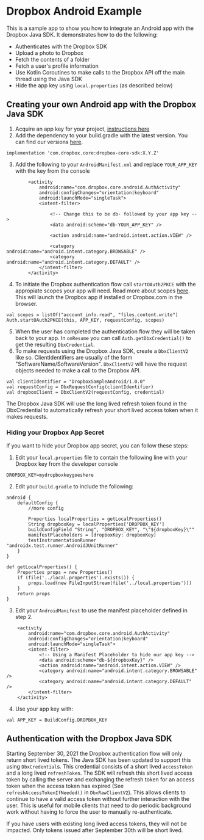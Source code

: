 # Dropbox Android Example

This is a sample app to show you how to integrate an Android app with the Dropbox Java SDK. It demonstrates how to do the following:
- Authenticates with the Dropbox SDK
- Upload a photo to Dropbox
- Fetch the contents of a folder
- Fetch a user's profile information
- Use Kotlin Coroutines to make calls to the Dropbox API off the main thread using the Java SDK
- Hide the app key using `local.properties` (as described below)


## Creating your own Android app with the Dropbox Java SDK

1. Acquire an app key for your project, [instructions here](../../ReadMe.md#get-a-dropbox-api-key)
2. Add the dependency to your build.gradle with the latest version. You can find our versions [here](https://github.com/dropbox/dropbox-sdk-java/releases).
```
implementation 'com.dropbox.core:dropbox-core-sdk:X.Y.Z'
```
3. Add the following to your `AndroidManifest.xml` and replace `YOUR_APP_KEY` with the key from the console

```
        <activity
            android:name="com.dropbox.core.android.AuthActivity"
            android:configChanges="orientation|keyboard"
            android:launchMode="singleTask">
            <intent-filter>

                <!-- Change this to be db- followed by your app key -->
                <data android:scheme="db-YOUR_APP_KEY" />

                <action android:name="android.intent.action.VIEW" />

                <category android:name="android.intent.category.BROWSABLE" />
                <category android:name="android.intent.category.DEFAULT" />
            </intent-filter>
        </activity>
```
4. To initiate the Dropbox authentication flow call `startOAuth2PKCE` with the appropiate scopes your app will need. Read more about scopes [here](https://developers.dropbox.com/oauth-guide#dropbox-api-permissions). This will launch the Dropbox app if installed or Dropbox.com in the browser.
```
val scopes = listOf("account_info.read", "files.content.write")
Auth.startOAuth2PKCE(this, APP_KEY, requestConfig, scopes)
```
5. When the user has completed the authentication flow they will be taken back to your app. In `onResume` you can call `Auth.getDbxCredential()` to get the resulting `DbxCredential`.
6. To make requests using the Dropbox Java SDK, create a `DbxClientV2` like so. ClientIdentifiers are usually of the form "SoftwareName/SoftwareVersion". `DbxClientV2` will have the request objects needed to make a call to the Dropbox API.
```
val clientIdentifier = "DropboxSampleAndroid/1.0.0"
val requestConfig = DbxRequestConfig(clientIdentifier)
val dropboxClient = DbxClientV2(requestConfig, credential)
```
The Dropbox Java SDK will use the long lived refresh token found in the DbxCredential to automatically refresh your short lived access token when it makes requests.

### Hiding your Dropbox App Secret

If you want to hide your Dropbox app secret, you can follow these steps:
1. Edit your `local.properties` file to contain the following line with your Dropbox key from the developer console
```
DROPBOX_KEY=mydropboxkeygoeshere
```
2. Edit your `build.gradle` to include the following:
```
android {
    defaultConfig {
        //more config

        Properties localProperties = getLocalProperties()
        String dropboxKey = localProperties['DROPBOX_KEY']
        buildConfigField "String", "DROPBOX_KEY", "\"${dropboxKey}\""
        manifestPlaceholders = [dropboxKey: dropboxKey]
        testInstrumentationRunner "androidx.test.runner.AndroidJUnitRunner"
    }
}

def getLocalProperties() {
    Properties props = new Properties()
    if (file('../local.properties').exists()) {
        props.load(new FileInputStream(file('../local.properties')))
    }
    return props
}
```
3. Edit your `AndroidManifest` to use the manifest placeholder defined in step 2.
```
    <activity
        android:name="com.dropbox.core.android.AuthActivity"
        android:configChanges="orientation|keyboard"
        android:launchMode="singleTask">
        <intent-filter>
            <!-- Using a Manifest Placeholder to hide our app key -->
            <data android:scheme="db-${dropboxKey}" />
            <action android:name="android.intent.action.VIEW" />
            <category android:name="android.intent.category.BROWSABLE" />
            <category android:name="android.intent.category.DEFAULT" />
        </intent-filter>
    </activity>
```
4. Use your app key with:
```
val APP_KEY = BuildConfig.DROPBOX_KEY
```

## Authentication with the Dropbox Java SDK
Starting September 30, 2021 the Dropbox authentication flow will only return short lived tokens. The Java SDK has been updated to support this using `DbxCredential`s.
This credential consists of a short lived `accessToken` and a long lived `refreshToken`. The SDK will refresh this short lived access token by calling the server and exchanging the refresh token for an access token when the access token has expired (See `refreshAccessTokenIfNeeded()` in `DbxRawClientV2`).
This allows clients to continue to have a valid access token without further interaction with the user. This is useful for mobile clients that need to do periodic background work without having to force the user to manually re-authenticate.

If you have users with existing long lived access tokens, they will not be impacted. Only tokens issued after September 30th will be short lived.